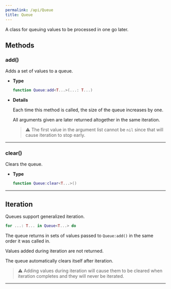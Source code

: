 ```yaml
---
permalink: /api/Queue
title: Queue
---
```


A class for queuing values to be processed in one go later.

## Methods

### add()

Adds a set of values to a queue.

- **Type**

    ```lua
    function Queue:add<T...>(...: T...)
    ```

- **Details**

    Each time this method is called, the size of the queue increases by one.

    All arguments given are later returned altogether in the same iteration.

    > ⚠️ The first value in the argument list cannot be `nil` since that will
    > cause iteration to stop early.

---

### clear()

Clears the queue.

- **Type**

    ```lua
    function Queue:clear<T...>()
    ```

---

## Iteration

Queues support generalized iteration.

```lua
for ...: T... in Queue<T...> do
```

The queue returns in sets of values passed to `Queue:add()` in the same
order it was called in.

Values added during iteration are not returned.

The queue automatically clears itself after iteration.

> ⚠️ Adding values during iteration will cause them to be cleared when
> iteration completes and they will never be iterated.

---
